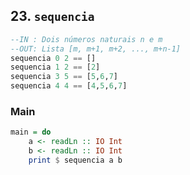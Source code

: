 ## 23. `sequencia`
```hs
--IN : Dois números naturais n e m
--OUT: Lista [m, m+1, m+2, ..., m+n-1]
sequencia 0 2 == []
sequencia 1 2 == [2]
sequencia 3 5 == [5,6,7]
sequencia 4 4 == [4,5,6,7]
```


<!--MAIN_BEGIN-->
### Main
```hs
main = do
    a <- readLn :: IO Int
    b <- readLn :: IO Int
    print $ sequencia a b

```
<!--MAIN_END-->
